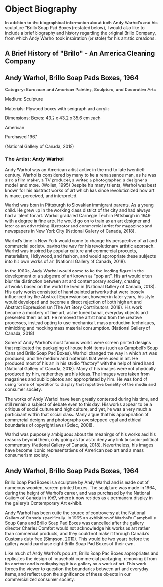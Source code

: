 # Object Biography


In addition to the biographical information about both Andy Warhol’s and his sculpture “Brillo Soap Pad Boxes (restated below),  I would also like to include a brief biography and history regarding the original Brillo Company, from which Andy Warhol took inspiration (or stole) for his artistic creations. 

## A Brief History of "Brillo" - An America Cleaning Company 

## Andy Warhol, Brillo Soap Pads Boxes, 1964
Category:  European and American Painting, Sculpture, and Decorative Arts

Medium: Sculpture

Materials: Plywood boxes with serigraph and acrylic

Dimensions: Boxes: 43.2 x 43.2 x 35.6 cm each

American

Purchased 1967

(National Gallery of Canada, 2018)



### The Artist: Andy Warhol 

Andy Warhol was an American artist active in the mid to late twentieth century. Warhol is considered by many to be a renaissance man, as he was also a film maker, a TV producer, a writer, a photographer, a designer a model, and more. (Wollen, 1995) Despite his many talents, Warhol was best known for his abstract works of art which has since revolutionized how art is made, perceived, and interpreted.

Warhol was born in Pittsburgh to Slovakian immigrant parents. As a young child. He grew up in the working class district of the city and had always had a talent for art. Warhol gradated Carnegie Tech in Pittsburgh in 1949 with a degree in fine arts. He would go on to train as an art designer and later as an advertising illustrator and commercial artist for magazines and newspapers in New York City (National Gallery of Canada, 2018).

Warhol’s time in New York would come to change his perspective of art and commercial society, paving the way for his revolutionary artistic approach. Warhol was inspired by popular culture and commercial products, materialism, Hollywood, and fashion, and would appropriate these subjects into his own works of art (National Gallery of Canada, 2018).

In the 1960s, Andy Warhol would come to be the leading figure in the development of a subgenre of art known as “pop art”. His art would often blur the distinction between art and contemporary society, creating artworks based on the world he lived in (National Gallery of Canada, 2018). His early works consisted of hand painted artworks that were loosely influenced by the Abstract Expressionism, however in later years, his style would developed and become a direct rejection of both high art and Abstract Expressionism (The Art Story Contributors, 2018). His work became a mockery of fine art, as he tuned banal, everyday objects and presented them as art. He removed the artist hand from the creative processes, instead opting to use mechanical, mass production techniques, mimicking and mocking mass material consumption. (National Gallery of Canada, 2018)

Some of Andy Warhol’s most famous works were screen printed designs that replicated the packaging of house hold items (such as Campbell’s Soup Cans and Brillo Soap Pad Boxes). Warhol changed the way in which art was produced, and the medium and materials that were used in art. He produced most of his art in his studio “factory” with the help of hired hand (National Gallery of Canada, 2018). Many of his images were not physically produced by him, rather they are his ideas. The images were taken from magazines and public photos and appropriated by him. He was fond of using forms of repetition to display that repetitive banality of the media and consumer society. 

The works of Andy Warhol have been greatly contested during his time, and still remain a subject of debate even to this day. His works appear to be a critique of social culture and high culture, and yet, he was a very much a participant within that social class. Many argue that his appropriation of commercial designs and photographs overstepped legal and ethical boundaries of copyright laws (Golec, 2008).

Warhol was purposely ambiguous about the meanings of his works and his reasons beyond them, only going as far as to deny any link to socio-political commentary (National Gallery of Canada, 2018). Nevertheless, his images have become iconic representations of American pop art and a mass consumerism society.


## Andy Warhol, Brillo Soap Pads Boxes, 1964

Brillo Soap Pad Boxes is a sculpture by Andy Warhol and is made out of numerous wooden, screen printed boxes. The sculpture was made in 1964, during the height of Warhol’s career, and was purchased by the National Gallery of Canada in 1967, where it now resides as a permanent display in the gallery’s Contemporary Art exhibit. 

Andy Warhol has been quite the source of controversy at the National Gallery of Canada specifically. In 1965 an exhibition of Warhol’s Campbell's Soup Cans and Brillo Soap Pad Boxes was cancelled after the gallery director Charles Comfort would not acknowledge his works as art rather than commercial products, and they could not make it through Canada’s Customs duty free (Simpson, 2010). This would be two years before the gallery would purchase eight Brillo Soap Pad Boxes of their own. 

Like much of Andy Warhol’s pop art, Brillo Soap Pad Boxes appropriates and replicates the design of household commercial packaging, removing it from its context and is redisplaying it in a gallery as a work of art. This work forces the viewer to question the boundaries between art and everyday items, and reflect upon the significance of these objects in our commercialized consumer society. 

